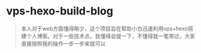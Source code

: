 # vps-hexo-build-blog

> 本人对于web方面懂得略少，这个项目旨在帮助小白迅速利用vps+hexo搭建个人博客。对于一些技术点，我懂得会提一下，不懂得就一笔带过，大家直接按照我的操作一步一步来就可以

